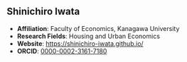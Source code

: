 ## Shinichiro Iwata
- <b>Affiliation</b>: Faculty of Economics, Kanagawa University
- <b>Research Fields</b>: Housing and Urban Economics
- <b>Website</b>: https://shinichiro-iwata.github.io/ 
- <b>ORCID</b>: <a href="https://orcid.org/0000-0002-3161-7180">0000-0002-3161-7180</a>



<!--
**Shinichiro-Iwata/Shinichiro-Iwata** is a ✨ _special_ ✨ repository because its `README.md` (this file) appears on your GitHub profile.

Here are some ideas to get you started:

- 🔭 I’m currently working on ...
- 🌱 I’m currently learning ...
- 👯 I’m looking to collaborate on ...
- 🤔 I’m looking for help with ...
- 💬 Ask me about ...
- 📫 How to reach me: ...
- 😄 Pronouns: ...
- ⚡ Fun fact: ...
-->
